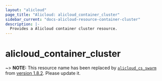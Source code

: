 ```yaml
---
layout: "alicloud"
page_title: "Alicloud: alicloud_container_cluster"
sidebar_current: "docs-alicloud-resource-container-cluster"
description: |-
  Provides a Alicloud container cluster resource.
---
```


# alicloud\_container\_cluster

~> **NOTE:** This resource name has been replaced by [`alicloud_cs_swarm`](https://www.terraform.io/docs/providers/alicloud/r/cs_swarm.html) from [version 1.8.2](https://releases.hashicorp.com/terraform-provider-alicloud/1.8.2/).
Please update it.
